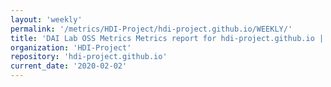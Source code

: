 ```yaml
---
layout: 'weekly'
permalink: '/metrics/HDI-Project/hdi-project.github.io/WEEKLY/'
title: 'DAI Lab OSS Metrics Metrics report for hdi-project.github.io | WEEKLY-REPORT-2020-02-02'
organization: 'HDI-Project'
repository: 'hdi-project.github.io'
current_date: '2020-02-02'
---
```

